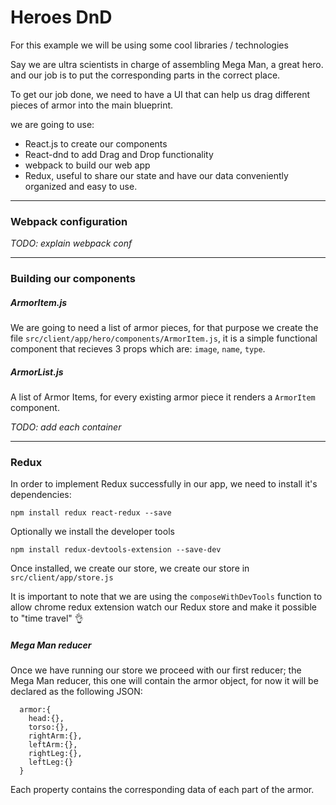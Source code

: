 # Heroes DnD

For this example we will be using some cool libraries / technologies

Say we are ultra scientists in charge of assembling Mega Man, a great hero.
and our job is to put the corresponding parts in the correct place.

To get our job done, we need to have a UI that can help us drag different pieces of armor
into the main blueprint.

we are going to use:
- React.js to create our components
- React-dnd to add Drag and Drop functionality
- webpack to build our web app
- Redux, useful to share our state and have our data conveniently organized and easy to use.

---
### Webpack configuration

*TODO: explain webpack conf*

---
### Building our components

##### ArmorItem.js
We are going to need a list of armor pieces, for that purpose we create the file `src/client/app/hero/components/ArmorItem.js`, 
it is a simple functional component that recieves 3
props which are: `image`, `name`, `type`.

##### ArmorList.js
A list of Armor Items, for every existing armor piece it renders a `ArmorItem` component. 

*TODO: add each container*

---
### Redux

In order to implement Redux successfully in our app, we need to install it's dependencies:
```
npm install redux react-redux --save
```
Optionally we install the developer tools
```
npm install redux-devtools-extension --save-dev
```

Once installed, we create our store, we create our store in `src/client/app/store.js`

It is important to note that we are using the `composeWithDevTools` function to allow chrome redux extension
watch our Redux store and make it possible to "time travel" 👌

##### Mega Man reducer
Once we have running our store we proceed with our first reducer; the Mega Man reducer, this one will contain
the armor object, for now it will be declared as the following JSON:

```
  armor:{
    head:{},
    torso:{},
    rightArm:{},
    leftArm:{},
    rightLeg:{},
    leftLeg:{}
  }
```
Each property contains the corresponding data of each part of the armor.
